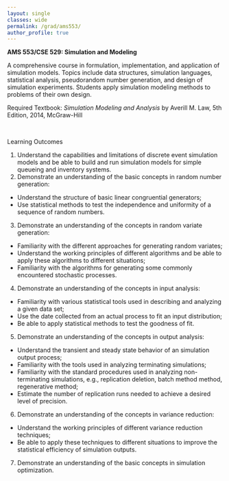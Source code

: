 ```yaml
---
layout: single
classes: wide
permalink: /grad/ams553/
author_profile: true
---
```


**AMS 553/CSE 529: Simulation and Modeling**

A comprehensive course in formulation, implementation, and application of simulation models. Topics include data structures, simulation languages, statistical analysis, pseudorandom number generation, and design of simulation experiments. Students apply simulation modeling methods to problems of their own design.

Required Textbook: *Simulation Modeling and Analysis* by Averill M. Law, 5th Edition, 2014, McGraw-Hill

<br/>

Learning Outcomes

1. Understand the capabilities and limitations of discrete event simulation models and be able to build and run simulation models for simple queueing and inventory systems.
2. Demonstrate an understanding of the basic concepts in random number generation:
  - Understand the structure of basic linear congruential generators;
  - Use statistical methods to test the independence and uniformity of a sequence of random numbers.
3. Demonstrate an understanding of the concepts in random variate generation:
  - Familiarity with the different approaches for generating random variates;
  - Understand the working principles of different algorithms and be able to apply these algorithms to different situations;
  - Familiarity with the algorithms for generating some commonly encountered stochastic processes.
4. Demonstrate an understanding of the concepts in input analysis:
  - Familiarity with various statistical tools used in describing and analyzing a given data set;
  - Use the date collected from an actual process to fit an input distribution;
  - Be able to apply statistical methods to test the goodness of fit.
5. Demonstrate an understanding of the concepts in output analysis:
  - Understand the transient and steady state behavior of an simulation output process;
  - Familiarity with the tools used in analyzing terminating simulations;
  - Familiarity with the standard procedures used in analyzing non-terminating simulations, e.g., replication deletion, batch method method, regenerative method;
  - Estimate the number of replication runs needed to achieve a desired level of precision.
6. Demonstrate an understanding of the concepts in variance reduction:
  - Understand the working principles of different variance reduction techniques;
  - Be able to apply these techniques to different situations to improve the statistical efficiency of simulation outputs.
7. Demonstrate an understanding of the basic concepts in simulation optimization.
